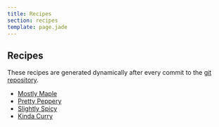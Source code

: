 ```yaml
---
title: Recipes
section: recipes
template: page.jade
---
```


Recipes
---

These recipes are generated dynamically after every commit to the <a href="https://github.com/thingsinjars/opensourcesnacks">git repository</a>.

  * [Mostly Maple](mostly-maple.html)
  * [Pretty Peppery](pretty-peppery.html)
  * [Slightly Spicy](slightly-spicy.html)
  * [Kinda Curry](kinda-curry.html)